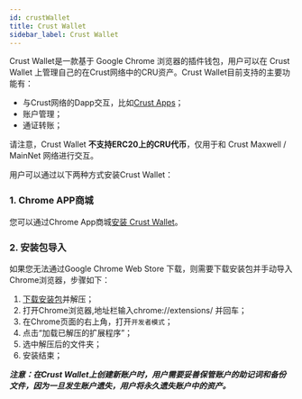 ```yaml
---
id: crustWallet
title: Crust Wallet
sidebar_label: Crust Wallet
---
```


Crust Wallet是一款基于 Google Chrome 浏览器的插件钱包，用户可以在 Crust Wallet 上管理自己的在Crust网络中的CRU资产。Crust Wallet目前支持的主要功能有：

* 与Crust网络的Dapp交互，比如[Crust Apps](https://apps.crust.network/#/accounts)；
* 账户管理；
* 通证转账；

请注意，Crust Wallet **不支持ERC20上的CRU代币**，仅用于和 Crust Maxwell / MainNet 网络进行交互。

用户可以通过以下两种方式安装Crust Wallet：

### 1. Chrome APP商城

您可以通过Chrome App商城[安装 Crust Wallet](https://chrome.google.com/webstore/detail/crust-wallet/jccapkebeeiajkkdemacblkjhhhboiek)。

### 2. 安装包导入

如果您无法通过Google Chrome Web Store 下载，则需要下载安装包并手动导入Chrome浏览器，步骤如下：

  1. [下载安装包](https://github.com/crustio/crust-extension/releases/download/v1.0.1/crust-wallet_v1.0.1.zip)并解压；
  2. 打开Chrome浏览器,地址栏输入chrome://extensions/ 并回车；
  3. 在Chrome页面的右上角，打开`开发者模式`；
  4. 点击“加载已解压的扩展程序”；
  5. 选中解压后的文件夹；
  6. 安装结束；

***注意：在Crust Wallet上创建新账户时，用户需要妥善保管账户的助记词和备份文件，因为一旦发生账户遗失，用户将永久遗失账户中的资产。***
